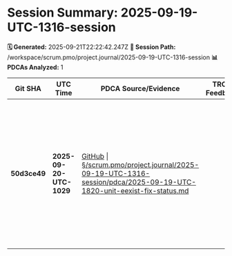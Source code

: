 # Session Summary: 2025-09-19-UTC-1316-session

**🗓️ Generated:** 2025-09-21T22:22:42.247Z
**📁 Session Path:** /workspace/scrum.pmo/project.journal/2025-09-19-UTC-1316-session
**📊 PDCAs Analyzed:** 1

| **Git SHA** | **UTC Time** | **PDCA Source/Evidence** | **TRON Feedback** | **QA Decisions** | **Achievement** |
|-------------|--------------|--------------------------|-------------------|------------------|----------------|
| **50d3ce49** | **2025-09-20-UTC-1029** | [GitHub](https://github.com/Cerulean-Circle-GmbH/Web4Articles/blob/50d3ce49/scrum.pmo/project.journal/2025-09-19-UTC-1316-session/pdca/2025-09-19-UTC-1820-unit-eexist-fix-status.md) \| [§/scrum.pmo/project.journal/2025-09-19-UTC-1316-session/pdca/2025-09-19-UTC-1820-unit-eexist-fix-status.md](scrum.pmo/project.journal/2025-09-19-UTC-1316-session/pdca/2025-09-19-UTC-1820-unit-eexist-fix-status.md) |  | - [ ] Decision 1: Integrate 'linkIntoSafely' to treat EEXIST as success - a) Implement safe wrapper in 0.3.0.5 now - b) Pull latest upstream Unit 0.3.0.5 where fix exists - c) Postpone; accept warnings temporarily | Unit EEXIST Fix Status - Verification and Integration |
